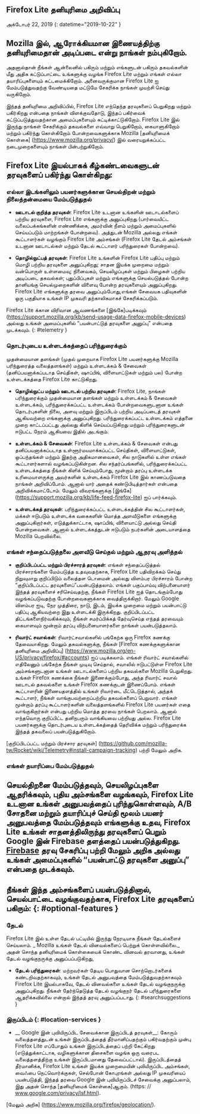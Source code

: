 ## <span class = "privacy-header-firefox-lite ">Firefox Lite</span> <span class = "privacy-header-policy">தனியுரிமை அறிவிப்பு</span>

அக்டோபர் 22, 2019
{: datetime="2019-10-22" }

## Mozilla இல், ஆரோக்கியமான இணையத்திற்கு தனியுரிமைதான் அடிப்படை என்று நாங்கள் நம்புகிறோம்.

அதனால்தான் நீங்கள் ஆன்லைனில் பகிரும் மற்றும் எங்களுடன் பகிரும் தகவல்களின் மீது அதிக கட்டுப்பாட்டை உங்களுக்கு வழங்க Firefox Lite மற்றும் எங்கள் எல்லா தயாரிப்புகளையும் கட்டமைக்கிறோம். அனைவருக்குமான Firefox Lite ஐ மேம்படுத்துவதற்கு வேண்டியதை மட்டுமே சேகரிக்க நாங்கள் முயற்சி செய்து வருகிறோம்.

இந்தத் தனியுரிமை அறிவிப்பில், Firefox Lite எந்தெந்த தரவுகளைப் பெறுகிறது மற்றும் பகிர்கிறது என்பதை நாங்கள் விளக்குவதோடு, இந்தப் பகிர்வைக் கட்டுப்படுத்துவதற்கான அமைப்புகளையும் சுட்டிக்காட்டுகிறோம். Firefox Lite இல் இருந்து நாங்கள் சேகரிக்கும் தகவல்களை எவ்வாறு பெறுகிறோம், கையாளுகிறோம் மற்றும் பகிர்ந்து கொள்கிறோம் போன்றவைகளுக்காக Mozilla [தனியுரிமைக் கொள்கை] (https://www.mozilla.org/privacy/) இல் வரையறுக்கப்பட்ட நடைமுறைகளையும் நாங்கள் பின்பற்றுகிறோம்.

## Firefox Lite இயல்பாகக் கீழ்கண்டவைகளுடன் தரவுகளைப் பகிர்ந்து கொள்கிறது:

### எல்லா இடங்களிலும் பயனர்களுக்கான செயல்திறன் மற்றும் நிலைத்தன்மையை மேம்படுத்துதல்

* __ஊடாடல் குறித்த தரவுகள்__: Firefox Lite உடனான உங்களின் ஊடாடல்களைப் பற்றிய தரவுகளை, Firefox Lite எங்களுக்கு அனுப்புகிறது (பார்வையிட்ட வலைப்பக்கங்களின் எண்ணிக்கை, அமர்வின் நீளம் மற்றும் அமைப்புகளில் செய்யப்படும் மாற்றங்கள் போன்றவை). அத்துடன் Mozilla அல்லது எங்கள் கூட்டாளர்கள் வழங்கும் Firefox Lite அம்சங்கள் (Firefox Lite தேடல் அம்சங்கள் உடனான ஊடாடல்கள் மற்றும் தேடல் கூட்டாளர் பரிந்துரைகள் போன்றவை).

* __தொழில்நுட்பத் தரவுகள்__: Firefox Lite உங்களின் Firefox Lite பதிப்பு மற்றும் மொழி பற்றிய தரவுகளை அனுப்புகிறது; சாதன இயக்க முறைமை மற்றும் வன்பொருள் உள்ளமைவு; நினைவகம், செயலிழப்புகள் மற்றும் பிழைகள் பற்றிய அடிப்படை தகவல்கள்; புதுப்பிப்புகள் மற்றும் எங்களுக்கு செயல்படுத்தல் போன்ற தானியங்கு செயல்முறைகளின் விளைவு போன்ற தரவுகளையும் அனுப்புகிறது. Firefox Lite எங்களுக்கு தரவை அனுப்பும்போது, ​​எங்கள் சேவையக பதிவுகளின் ஒரு பகுதியாக உங்கள் IP முகவரி தற்காலிகமாகச் சேகரிக்கப்படும்.

Firefox Lite க்கான விரிவான ஆவணங்களை [இங்கே]படிக்கவும் (https://support.mozilla.org/kb/send-usage-data-firefox-mobile-devices) அல்லது உங்கள் அமைப்புகளில் “பயன்பாட்டுத் தரவுகளை அனுப்பு” என்பதை முடக்கவும்.
{: #telemetry }

### தொடர்புடைய உள்ளடக்கத்தைப் பரிந்துரைக்கும்

முதன்மையான தளங்கள் (முதல் முறையாக Firefox Lite பயனர்களுக்கு Mozilla பரிந்துரைத்த வலைத்தளங்கள்) மற்றும் உள்ளடக்கம் & சேவைகள் (தனிப்பயனாக்கப்படாத செய்திகள், ஷாப்பிங், விளையாட்டுகள் மற்றும் பல) போன்ற உள்ளடக்கத்தை Firefox Lite காட்டுகிறது.

* __தொழில்நுட்ப மற்றும் ஊடாடல் பற்றிய தரவுகள்__: Firefox Lite, நாங்கள் பரிந்துரைக்கும் முதன்மையான தளங்கள் மற்றும் உள்ளடக்கம் & சேவைகள் உள்ளடக்கம், பரிந்துரைக்கப்பட்ட உள்ளடக்கம் போன்றவைகளுடனான உங்கள் தொடர்புகளின் நிலை, அளவு மற்றும் இருப்பிடம் பற்றிய அடிப்படைத் தரவுகள் ஆகியவற்றை எங்களுக்கு அனுப்புகிறது. பரிந்துரைக்கப்பட்ட உள்ளடக்கம் எத்தனை முறை காட்டப்பட்டது அல்லது கிளிக் செய்யப்படுகிறது மற்றும் பரிந்துரைகளுடன் ஈடுபட்ட நேரம் ஆகியவை இதில் அடங்கும்.

* __உள்ளடக்கம் & சேவைகள்__: Firefox Lite உள்ளடக்கம் & சேவைகள் என்பது தனிப்பயனாக்கப்படாத உள்ளூர்மயமாக்கப்பட்ட செய்திகள், விளையாட்டுகள், ஒப்பந்தங்கள் மற்றும் இதற்கு அதிகமானவைகள், சில நாடுகளில் உள்ள எங்கள் கூட்டாளர்களால் வழங்கப்படுகின்றன. சில சந்தர்ப்பங்களில், பரிந்துரைக்கப்பட்ட உள்ளடக்கத்தை நீங்கள் கிளிக் செய்யும்போது, ​​மூன்றாம் தரப்பு உள்ளடக்க உரிமையாளருக்கு அவர்களின் உள்ளடக்கம் Firefox Lite இல் காணப்படுவதை நாங்கள் அறிவிப்போம். ஆனால் யார் அதைக் கண்டுபிடித்தார்கள் என்பதை அறிவிக்கமாட்டோம். மேலும் விவரங்களுக்கு [இங்கே] (https://support.mozilla.org/kb/life-feed-firefox-lite) ஐப் பார்க்கவும்.

* __உள்ளடக்கத் தரவுகள்__: பரிந்துரைக்கப்பட்ட உள்ளடக்கத்தின் சில கூட்டாளர்கள், மக்கள் ஈடுபடும் உள்ளடக்க வகைகளின் மொத்த அளவீடுகளை எங்களுக்கு அனுப்புகிறார்கள், எடுத்துக்காட்டாக, ஷாப்பிங், விளையாட்டு அல்லது செய்தி போன்றவைகள். ஆனால் உள்ளடக்கத்துடன் ஈடுபடும் நபர்களின் அடையாளத்தை Mozilla பெறவில்லை.

### எங்கள் சந்தைப்படுத்தலை அளவீடு செய்தல் மற்றும் ஆதரவு அளித்தல்
* __குறிப்பிடப்பட்ட மற்றும் பிரச்சாரத் தரவுகள்__: எங்கள் சந்தைப்படுத்தல் பிரச்சாரங்களை மேம்படுத்த உதவுவதற்காக, Firefox Lite பதிவிறக்கம் செய்து நிறுவுமாறு குறிப்பிடும் வலைத்தள டொமைன் அல்லது விளம்பர பிரச்சாரம் போன்ற “குறிப்பிடப்பட்ட தரவுகளைப்”பயன்படுத்தலாம். எங்கள் பகுப்பாய்வு விற்பனையாளர் இந்தத் தரவுகளைச் சரிசெய்வதற்கு, நீங்கள் Firefox Lite ஐத் தொடங்கும்போது வழங்கப்படுவதற்கு போன்றவைகளுக்காக வைத்திருக்கிறார். மேலும் Google விளம்பர ஐடி, நேர முத்திரை, நாடு, இடம், இயக்க முறைமை மற்றும் பயன்பாட்டு பதிப்பு ஆகியவற்றை இது உள்ளடக்கி இருக்கிறது. குறிப்பிடப்பட்ட திட்டங்களைநிர்வகிக்கவும், நீங்கள் சமர்ப்பிக்கத் தேர்வுசெய்த எந்தத் தரவையும் கையாளவும் மூன்றாம் தரப்பு விற்பனையாளர்களை நாங்கள் பயன்படுத்தலாம்.

* __ரிவார்ட் சவால்கள்__: ரிவார்ட்சவால்களில் பங்கேற்க ஒரு Firefox கணக்கு தேவையாகிறது. மேலும் தகவல்களுக்கு, நீங்கள் [Firefox கணக்குகளுக்கான தனியுரிமை அறிவிப்பு] (https://www.mozilla.org/en-US/privacy/firefox/#accounts) ஐப் படிக்கலாம். எங்கள் ரிவார்ட் சவால்களில் எதிலேனும் பங்கேற்க நீங்கள் முடிவு செய்தால், சவாலில் ஈடுபட்டுள்ள Firefox Lite அம்சங்களுடனான உங்கள் ஊடாடல்களைப் பற்றிய தகவல்களை Mozilla பெறுகிறது. உங்கள் Firefox கணக்கை நீங்கள் இணைக்கும்போது, ​​அந்த ரிவார்ட் சவால் ஊடாடல் தகவல்களை உங்கள் Firefox கணக்குடன் இணைப்போம். எங்கள் கூட்டாளரின் இணையதளத்தில் உங்கள் ரிவார்டை மீட்டெடுத்தால், அந்தக் கூட்டாளர், நீங்கள் வாங்குபவற்றைப்பற்றிய தகவல்களைப் பெறுவார். எங்கள் மூன்றாம் தரப்பு கூட்டாளர்களின் வலைத்தளங்களில் Firefox Lite பயனர்கள் எதை வாங்குகிறார்கள் என்பது பற்றிய மொத்த தரவை நாங்கள் பெறலாம். ஆனால் எந்தவொரு குறிப்பிட்ட தனிநபரும் வாங்கியவை பற்றியது அல்ல. Firefox Lite பயனர்களுக்கு தொடர்புடைய உள்ளடக்கத்தைத் தெரிவிக்க மற்றும் பரிந்துரைக்க இந்தத் தகவலைப் பயன்படுத்துகிறோம்.

[குறிப்பிடப்பட்ட மற்றும் பிரச்சார தரவுகள்] (https://github.com/mozilla-tw/Rocket/wiki/Telemetry#install-campaign-tracking) பற்றி மேலும் அறிக. 

### எங்கள் தயாரிப்பை மேம்படுத்துதல்

செயல்திறனை மேம்படுத்தவும், செயலிழப்புகளை ஆதரிக்கவும், புதிய அம்சங்களை வழங்கவும், Firefox Lite உடனான உங்கள் அனுபவத்தைப் புரிந்துகொள்ளவும், A/B சோதனை மற்றும் தயாரிப்புச் செய்தி மூலம் பயனர் அனுபவத்தை மேம்படுத்தவும் எங்களுக்கு உதவ, Firefox Lite உங்கள் சாதனத்திலிருந்து தரவுகளைப் பெறும் Google இன் Firebase தளத்தைப் பயன்படுத்துகிறது. [Firebase](https://support.google.com/firebase/answer/6318039?hl=en) தரவு சேகரிப்பு பற்றி மேலும் அறிக அல்லது உங்கள் அமைப்புகளில் “பயன்பாட்டு தரவுகளை அனுப்பு” என்பதை முடக்கவும்.
---
## நீங்கள் இந்த அம்சங்களைப் பயன்படுத்தினால், செயல்பாட்டை வழங்குவதற்காக, Firefox Lite தரவுகளைப் பகிரும்: {: #optional-features }

### தேடல்

Firefox Lite இல் உள்ள தேடல் பட்டியில் இருந்து நேரடியாக நீங்கள் தேடல்களைச் செய்யலாம். _ Mozilla உங்கள் தேடல் வினவல்களைப் பெற்றுக் கொள்ளவில்லை._ அதன் சொந்த தனியுரிமைக் கொள்கையைக் கொண்ட வினவல் தரவானது, உங்கள் தேடல் வழங்குநருக்கு அனுப்பப்படுகிறது, 

* __தேடல் பரிந்துரைகள்__: மற்றவர்கள் தேடிய பொதுவான சொற்றொடர்களைக் கண்டறிவதற்காகவும், உங்கள் தேடல் அனுபவத்தை மேம்படுத்துவதற்காகவும் Firefox Lite இயல்பாகவே, தேடல் வினவல்களை உங்கள் தேடல் வழங்குநருக்கு அனுப்புகிறது. நீங்கள் தேர்ந்தெடுத்த தேடல் வழங்குநர் தேடல் பரிந்துரைகளை ஆதரிக்கவில்லை என்றால் இந்தத் தரவு அனுப்பப்படாது.
{: #searchsuggestions }

### இருப்பிடம் {: #location-services }

* __ Google இன் புவியிருப்பிட சேவைக்கான இருப்பிடத் தரவுகள்__: கோரும் வலைத்தளத்துடன் உங்கள் இருப்பிடத்தைத் தீர்மானிப்பதற்கும் பகிர்வதற்கும் முன்பு Firefox Lite எப்போதும் உங்கள் இருப்பிடத்தைப் பற்றி கேட்கிறது (எடுத்துக்காட்டாக, வழிகளுக்கான திசைகளை வழங்க ஒரு வரைபட வலைத்தளத்திற்கு உங்கள் இருப்பிடமானது தேவைப்பட்டால்). இருப்பிடத்தைத் தீர்மானிக்க, Firefox Lite உங்கள் இயக்க முறைமையின் புவியிருப்பிட அம்சங்கள், வைஃபை நெட்வொர்க்குகள், செல்போன் கோபுரங்கள் அல்லது IP முகவரியைப் பயன்படுத்தி, இந்தத் தரவை Google இன் புவியிருப்பிடச் சேவைக்கு அனுப்பலாம், இது அதன் சொந்த [தனியுரிமைக் கொள்கை]ஆகும். (https: // www.google.com/privacy/lsf.html).

[மேலும் அறிக] (https://www.mozilla.org/firefox/geolocation/).
